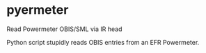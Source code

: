 # pyermeter
Read Powermeter OBIS/SML via IR head

Python script stupidly reads OBIS entries from an EFR Powermeter.
